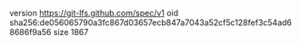 version https://git-lfs.github.com/spec/v1
oid sha256:de056065790a3fc867d03657ecb847a7043a52cf5c128fef3c54ad68686f9a56
size 1867
